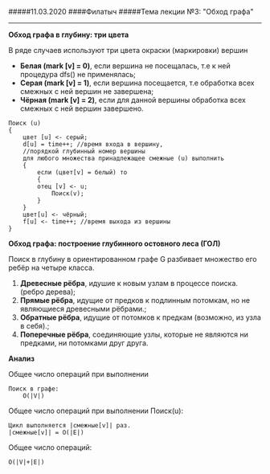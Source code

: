 #####11.03.2020
####Филатыч
#####Тема лекции №3: "Обход графа"
***
**Обход графа в глубину: три цвета**

В ряде случаев используют три цвета окраски (маркировки) вершин
* **Белая (mark [v] = 0)**, если вершина не посещалась, т.е к ней процедура dfs() не применялась;
* **Серая (mark [v] = 1)**, если вершина посещается, т.е обработка всех смежных с ней вершин не завершена;
* **Чёрная (mark [v] = 2)**, если для данной вершины обработка всех смежных с ней вершин завершено.

```псевдокод
Поиск (u) 
{
    цвет [u] <- серый;
    d[u] = time++; //время входа в вершину,
    //порядкой глубинный номер вершины
    для любого множества принадлежащее смежные (u) выполнить
    {
        если (цвет[v] = белый) то
        {
        отец [v] <- u;
            Поиск(v);
        }
    }
    цвет[u] <- чёрный;
    f[u] <- time++; //время выхода из вершины
}
```

**Обход графа: построение глубинного остовного леса (ГОЛ)**

Поиск в глубину в ориентированном графе G разбивает множество его ребёр на четыре класса.

1) **Древесные рёбра**, идушие к новым узлам в процессе поиска. (ребро дерева);
2) **Прямые рёбра**, идущие от предков к подлинным потомкам, но не являющиеся древесными рёбрами.;
3) **Обратные рёбра**, идущие от потомков к предкам (возможно, из узла в себя).;
4) **Поперечные рёбра**, соединяющие узлы, которые не являются ни предками, ни потомками друг друга.

**Анализ**

Общее число операций при выполнении
    
    Поиск в графе:
        O(|V|)

Общее число операций при выполнении Поиск(u):
    
    Цикл выполняется |смежные[v]| раз.
    |смежные[v]| = O(|E|)
    
Общее число операций: 
    
    O(|V|+|E|)
